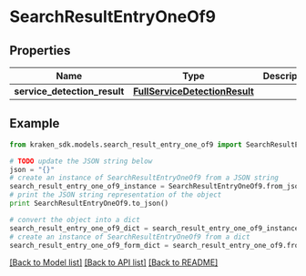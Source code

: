 # SearchResultEntryOneOf9


## Properties
Name | Type | Description | Notes
------------ | ------------- | ------------- | -------------
**service_detection_result** | [**FullServiceDetectionResult**](FullServiceDetectionResult.md) |  | 

## Example

```python
from kraken_sdk.models.search_result_entry_one_of9 import SearchResultEntryOneOf9

# TODO update the JSON string below
json = "{}"
# create an instance of SearchResultEntryOneOf9 from a JSON string
search_result_entry_one_of9_instance = SearchResultEntryOneOf9.from_json(json)
# print the JSON string representation of the object
print SearchResultEntryOneOf9.to_json()

# convert the object into a dict
search_result_entry_one_of9_dict = search_result_entry_one_of9_instance.to_dict()
# create an instance of SearchResultEntryOneOf9 from a dict
search_result_entry_one_of9_form_dict = search_result_entry_one_of9.from_dict(search_result_entry_one_of9_dict)
```
[[Back to Model list]](../README.md#documentation-for-models) [[Back to API list]](../README.md#documentation-for-api-endpoints) [[Back to README]](../README.md)



